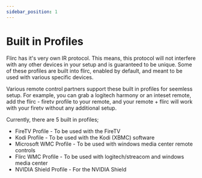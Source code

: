 ```yaml
---
sidebar_position: 1
---
```


# Built in Profiles

Flirc has it's very own IR protocol. This means, this protocol will not interfere with any other devices in your setup and is guaranteed to be unique. Some of these profiles are built into flirc, enabled by default, and meant to be used with various specific devices.

Various remote control partners support these built in profiles for seemless setup. For example, you can grab a logitech harmony or an inteset remote, add the flirc - firetv profile to your remote, and your remote + flirc will work with your firetv without any additional setup.

Currently, there are 5 built in profiles;

- FireTV Profile - To be used with the FireTV
- Kodi Profile - To be used with the Kodi (XBMC) software
- Microsoft WMC Profile - To be used with windows media center remote controls
- Flirc WMC Profile - To be used with logitech/streacom and windows media center
- NVIDIA Shield Profile - For the NVIDIA Shield

